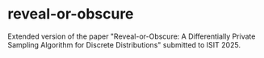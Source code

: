 # reveal-or-obscure
Extended version of the paper "Reveal-or-Obscure: A Differentially Private Sampling Algorithm for Discrete Distributions" submitted to ISIT 2025.

